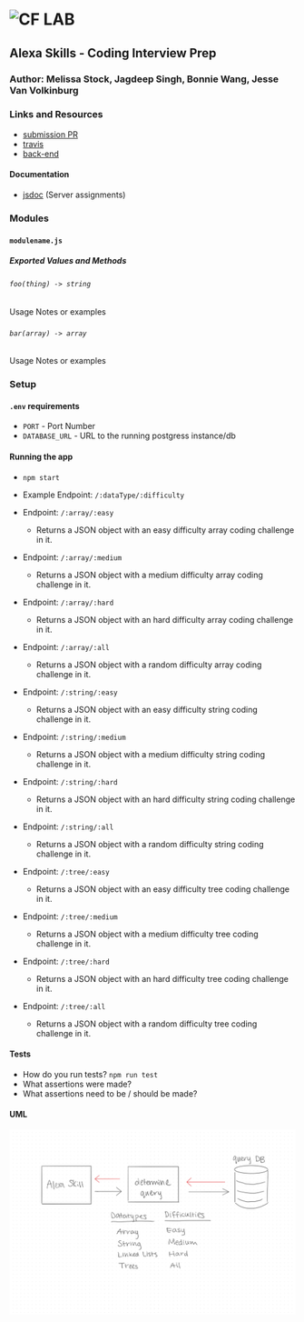 ![CF](http://i.imgur.com/7v5ASc8.png) LAB
=================================================

## Alexa Skills - Coding Interview Prep

### Author: Melissa Stock, Jagdeep Singh, Bonnie Wang, Jesse Van Volkinburg

### Links and Resources
* [submission PR](https://github.com/ohofone/code-challenges-api/pull/2)
* [travis](http://xyz.com)
* [back-end](https://oh-of-one.herokuapp.com/)

#### Documentation
* [jsdoc](http://xyz.com) (Server assignments)

### Modules
#### `modulename.js`
##### Exported Values and Methods

###### `foo(thing) -> string`
Usage Notes or examples

###### `bar(array) -> array`
Usage Notes or examples

### Setup
#### `.env` requirements
* `PORT` - Port Number
* `DATABASE_URL` - URL to the running postgress instance/db

#### Running the app
* `npm start`
* Example Endpoint: `/:dataType/:difficulty`

* Endpoint: `/:array/:easy`
  * Returns a JSON object with an easy difficulty array coding challenge in it.
* Endpoint: `/:array/:medium`
  * Returns a JSON object with a medium difficulty array coding challenge in it.
* Endpoint: `/:array/:hard`
  * Returns a JSON object with an hard difficulty array coding challenge in it.
* Endpoint: `/:array/:all`
  * Returns a JSON object with a random difficulty array coding challenge in it.
  
* Endpoint: `/:string/:easy`
  * Returns a JSON object with an easy difficulty string coding challenge in it.
* Endpoint: `/:string/:medium`
  * Returns a JSON object with a medium difficulty string coding challenge in it.
* Endpoint: `/:string/:hard`
  * Returns a JSON object with an hard difficulty string coding challenge in it.
* Endpoint: `/:string/:all`
  * Returns a JSON object with a random difficulty string coding challenge in it.
  
* Endpoint: `/:tree/:easy`
  * Returns a JSON object with an easy difficulty tree coding challenge in it.
* Endpoint: `/:tree/:medium`
  * Returns a JSON object with a medium difficulty tree coding challenge in it.
* Endpoint: `/:tree/:hard`
  * Returns a JSON object with an hard difficulty tree coding challenge in it.
* Endpoint: `/:tree/:all`
  * Returns a JSON object with a random difficulty tree coding challenge in it.
  
#### Tests
* How do you run tests? `npm run test`
* What assertions were made?
* What assertions need to be / should be made?

#### UML
![](./assets/401-24.jpg)

